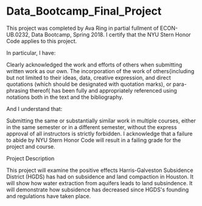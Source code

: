 # Data_Bootcamp_Final_Project
This project was completed by Ava Ring in partial fullment of ECON-UB.0232, Data Bootcamp, Spring 2018. I certify that the NYU Stern Honor Code applies to this project.

In particular, I have:

Clearly acknowledged the work and efforts of others when submitting written work as our own. The incorporation of the work of others{including but not limited to their ideas, data, creative expression, and direct quotations (which should be designated with quotation marks), or para- phrasing thereof{ has been fully and appropriately referenced using notations both in the text and the bibliography.

And I understand that:

Submitting the same or substantially similar work in multiple courses, either in the same semester or in a different semester, without the express approval of all instructors is strictly forbidden. I acknowledge that a failure to abide by NYU Stern Honor Code will result in a failing grade for the project and course.

Project Description

This project will examine the positive effects Harris-Galveston Subsidence District (HGDS) has had on subsidence and land compaction in Houston. It will show how water extraction from aquifers leads to land subsindence. It will demonstrate how subsidence has decreased since HGDS's founding and regulations have taken place. 
